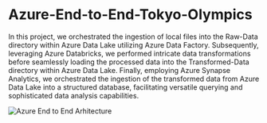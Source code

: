 # Azure-End-to-End-Tokyo-OIympics

In this project, we orchestrated the ingestion of local files into the Raw-Data directory within Azure Data Lake utilizing Azure Data Factory. Subsequently, leveraging Azure Databricks, we performed intricate data transformations before seamlessly loading the processed data into the Transformed-Data directory within Azure Data Lake. Finally, employing Azure Synapse Analytics, we orchestrated the ingestion of the transformed data from Azure Data Lake into a structured database, facilitating versatile querying and sophisticated data analysis capabilities.

![Azure End to End Arhitecture](https://github.com/TocSebastian/Azure-End-to-End-Tokyo-OIympics/assets/91591126/d1b9ebfb-3cef-4ff6-b260-bb199226dc0f)
